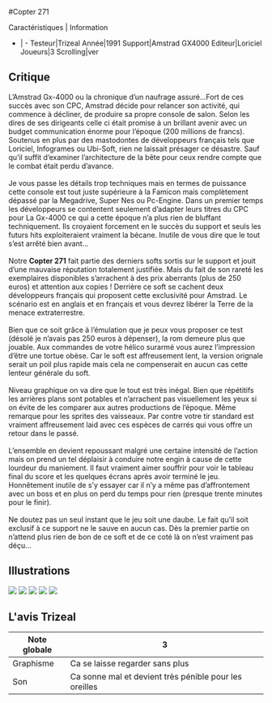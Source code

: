 #Copter 271

Caractéristiques | Information
- | -
Testeur|Trizeal
Année|1991
Support|Amstrad GX4000
Editeur|Loriciel
Joueurs|3
Scrolling|ver

## Critique
L’Amstrad Gx-4000 ou la chronique d’un naufrage assuré…Fort de ces succès avec son CPC, Amstrad décide pour relancer son activité, qui commence à décliner, de produire sa propre console de salon. Selon les dires de ses dirigeants celle ci était promise à un brillant avenir avec un budget communication énorme pour l’époque (200 millions de francs). Soutenus en plus par des mastodontes de développeurs français tels que Loriciel, Infogrames ou Ubi-Soft, rien ne laissait présager ce désastre. Sauf qu’il suffit d’examiner l’architecture de la bête pour ceux rendre compte que le combat était perdu d’avance.<br/><br/>Je vous passe les détails trop techniques mais en termes de puissance cette console est tout juste supérieure à la Famicon mais complètement dépassé par la Megadrive, Super Nes ou Pc-Engine. Dans un premier temps les développeurs se contentent seulement d’adapter leurs titres du CPC pour La Gx-4000 ce qui a cette époque n’a plus rien de bluffant techniquement. Ils croyaient forcement en le succès du support et seuls les futurs hits exploiteraient vraiment la bécane. Inutile de vous dire que le tout s’est arrêté bien avant…<br/><br/>Notre <b>Copter 271</b> fait partie des derniers softs sortis sur le support et jouit d’une mauvaise réputation totalement justifiée. Mais du fait de son rareté les exemplaires disponibles s’arrachent à des prix aberrants (plus de 250 euros) et attention aux copies ! Derrière ce soft se cachent deux développeurs français qui proposent cette exclusivité pour Amstrad. Le scénario est en anglais et en français et vous devrez libérer la Terre de la menace extraterrestre.<br/><br/>Bien que ce soit grâce à l’émulation que je peux vous proposer ce test (désolé je n’avais pas 250 euros à dépenser), la rom demeure plus que jouable. Aux commandes de votre hélico surarmé vous aurez l’impression d’être une tortue obèse. Car le soft est affreusement lent, la version orignale serait un poil plus rapide mais cela ne compenserait en aucun cas cette lenteur générale du soft.<br/><br/>Niveau graphique on va dire que le tout est très inégal. Bien que répétitifs les arrières plans sont potables et n’arrachent pas visuellement les yeux si on évite de les comparer aux autres productions de l’époque. Même remarque pour les sprites des vaisseaux. Par contre votre tir standard est vraiment affreusement laid avec ces espèces de carrés qui vous offre un retour dans le passé.<br/><br/>L’ensemble en devient repoussant malgré une certaine intensité de l’action mais on prend un tel déplaisir à conduire notre engin à cause de cette lourdeur du maniement. Il faut vraiment aimer souffrir pour voir le tableau final du score et les quelques écrans après avoir terminé le jeu. Honnêtement inutile de s’y essayer car il n’y a même pas d’affrontement avec un boss et en plus on perd du temps pour rien (presque trente minutes pour le finir).<br/><br/>Ne doutez pas un seul instant que le jeu soit une daube. Le fait qu’il soit exclusif à ce support ne le sauve en aucun cas. Dès la premier partie on n’attend plus rien de bon de ce soft et de ce coté là on n’est vraiment pas déçu…<br/>

## Illustrations
![](http://www.shmup.com/images/thumbs/img_fiche_1_1392.png)
![](http://www.shmup.com/images/thumbs/img_fiche_2_1392.png)
![](http://www.shmup.com/images/thumbs/img_fiche_3_1392.png)
![](http://www.shmup.com/images/thumbs/img_fiche_4_1392.png)
![](http://www.shmup.com/images/thumbs/)

## L'avis Trizeal
Note globale|3
-|-
Graphisme|Ca se laisse regarder sans plus
Son|Ca sonne mal et devient très pénible pour les oreilles
